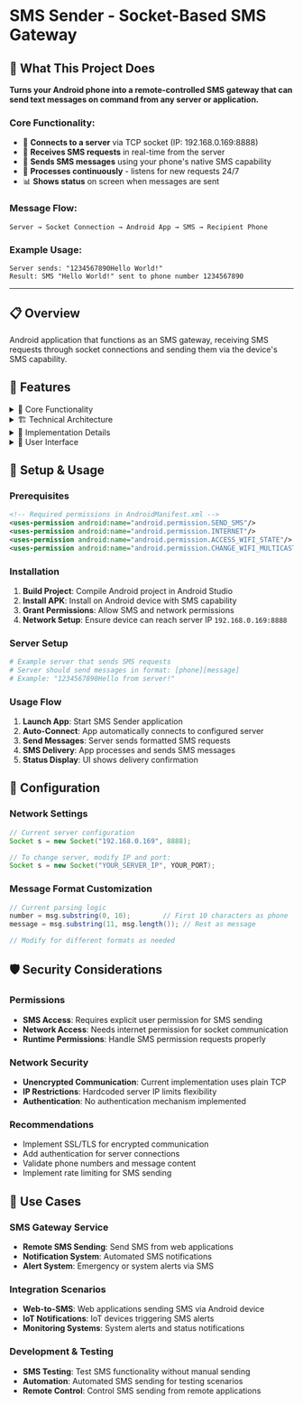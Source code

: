 # SMS Sender - Socket-Based SMS Gateway

## 🎯 What This Project Does

**Turns your Android phone into a remote-controlled SMS gateway that can send text messages on command from any server or application.**

### Core Functionality:
- 📡 **Connects to a server** via TCP socket (IP: 192.168.0.169:8888)
- 📨 **Receives SMS requests** in real-time from the server
- 📱 **Sends SMS messages** using your phone's native SMS capability
- 🔄 **Processes continuously** - listens for new requests 24/7
- 📊 **Shows status** on screen when messages are sent

### Message Flow:
```
Server → Socket Connection → Android App → SMS → Recipient Phone
```

### Example Usage:
```
Server sends: "1234567890Hello World!"
Result: SMS "Hello World!" sent to phone number 1234567890
```

---

## 📋 Overview
Android application that functions as an SMS gateway, receiving SMS requests through socket connections and sending them via the device's SMS capability.

## 🚀 Features

<details>
<summary>📱 Core Functionality</summary>

### Socket Communication
- **TCP Socket Client**: Connects to server on IP `192.168.0.169:8888`
- **Real-time Listening**: Continuously listens for incoming SMS requests
- **Message Protocol**: Receives formatted messages with phone number and text
- **Connection Management**: Handles socket connections and error recovery

### SMS Operations
- **SMS Sending**: Uses Android's SmsManager for message delivery
- **Permission Handling**: Requires SEND_SMS permission for functionality
- **Message Parsing**: Extracts phone number (first 10 digits) and message content
- **Status Updates**: Displays sent message status on UI

### Network Integration
- **Wi-Fi Support**: Full Wi-Fi connectivity with multicast support
- **Internet Access**: Network communication capabilities
- **Background Processing**: Handles network operations on main thread (development setup)

</details>

<details>
<summary>🏗️ Technical Architecture</summary>

### Application Structure
- **Single Activity**: MainActivity handles all operations
- **Socket Client**: Persistent connection to remote server
- **SMS Manager**: Android system service integration
- **UI Updates**: Real-time status display

### Message Format
```
Format: [10-digit-phone-number][message-content]
Example: 1234567890Hello World!
Result: Sends "Hello World!" to +1234567890
```

### Permissions Required
- `SEND_SMS`: Send SMS messages
- `INTERNET`: Network communication
- `ACCESS_WIFI_STATE`: Wi-Fi network access
- `CHANGE_WIFI_MULTICAST_STATE`: Multicast support

</details>

<details>
<summary>🔧 Implementation Details</summary>

### MainActivity Components
- **Socket Connection**: Establishes TCP connection to server
- **Message Processing**: Parses incoming socket data
- **SMS Dispatch**: Sends SMS using Android SmsManager
- **UI Feedback**: Updates TextView with operation status

### Key Methods
- `socket()`: Manages socket connection and message listening
- `sendSMS()`: Handles SMS sending via SmsManager
- `onCreate()`: Initializes app and starts socket connection

### Threading
- **StrictMode Policy**: Permits network operations on main thread
- **Continuous Loop**: Infinite loop for message processing
- **Real-time Updates**: Immediate UI updates on message receipt

</details>

<details>
<summary>📱 User Interface</summary>

### Layout Structure
- **ConstraintLayout**: Main container for UI elements
- **TextView (myText)**: Displays SMS sending status
- **Status Updates**: Shows "SMS Send to [number]" for each message

### UI Features
- **Real-time Status**: Live updates when SMS is sent
- **Simple Design**: Minimal interface focused on functionality
- **Status Tracking**: Visual confirmation of SMS operations

</details>

## 🚀 Setup & Usage

### Prerequisites
```xml
<!-- Required permissions in AndroidManifest.xml -->
<uses-permission android:name="android.permission.SEND_SMS"/>
<uses-permission android:name="android.permission.INTERNET"/>
<uses-permission android:name="android.permission.ACCESS_WIFI_STATE"/>
<uses-permission android:name="android.permission.CHANGE_WIFI_MULTICAST_STATE"/>
```

### Installation
1. **Build Project**: Compile Android project in Android Studio
2. **Install APK**: Install on Android device with SMS capability
3. **Grant Permissions**: Allow SMS and network permissions
4. **Network Setup**: Ensure device can reach server IP `192.168.0.169:8888`

### Server Setup
```bash
# Example server that sends SMS requests
# Server should send messages in format: [phone][message]
# Example: "1234567890Hello from server!"
```

### Usage Flow
1. **Launch App**: Start SMS Sender application
2. **Auto-Connect**: App automatically connects to configured server
3. **Send Messages**: Server sends formatted SMS requests
4. **SMS Delivery**: App processes and sends SMS messages
5. **Status Display**: UI shows delivery confirmation

## 🔧 Configuration

### Network Settings
```java
// Current server configuration
Socket s = new Socket("192.168.0.169", 8888);

// To change server, modify IP and port:
Socket s = new Socket("YOUR_SERVER_IP", YOUR_PORT);
```

### Message Format Customization
```java
// Current parsing logic
number = msg.substring(0, 10);        // First 10 characters as phone
message = msg.substring(11, msg.length()); // Rest as message

// Modify for different formats as needed
```

## 🛡️ Security Considerations

### Permissions
- **SMS Access**: Requires explicit user permission for SMS sending
- **Network Access**: Needs internet permission for socket communication
- **Runtime Permissions**: Handle SMS permission requests properly

### Network Security
- **Unencrypted Communication**: Current implementation uses plain TCP
- **IP Restrictions**: Hardcoded server IP limits flexibility
- **Authentication**: No authentication mechanism implemented

### Recommendations
- Implement SSL/TLS for encrypted communication
- Add authentication for server connections
- Validate phone numbers and message content
- Implement rate limiting for SMS sending

## 🔄 Use Cases

### SMS Gateway Service
- **Remote SMS Sending**: Send SMS from web applications
- **Notification System**: Automated SMS notifications
- **Alert System**: Emergency or system alerts via SMS

### Integration Scenarios
- **Web-to-SMS**: Web applications sending SMS via Android device
- **IoT Notifications**: IoT devices triggering SMS alerts
- **Monitoring Systems**: System alerts and status notifications

### Development & Testing
- **SMS Testing**: Test SMS functionality without manual sending
- **Automation**: Automated SMS sending for testing scenarios
- **Remote Control**: Control SMS sending from remote applications
